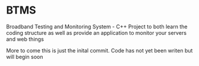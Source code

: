 # BTMS
Broadband Testing and Monitoring System - C++ Project to both learn the coding structure as well as provide an application to monitor your servers and web things

More to come this is just the inital commit. Code has not yet been writen but will begin soon
